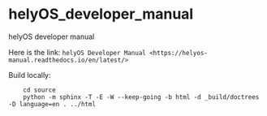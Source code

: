 # helyOS_developer_manual
helyOS developer manual

Here is the link: 
`helyOS Developer Manual <https://helyos-manual.readthedocs.io/en/latest/>`


Build locally:

```
    cd source
    python -m sphinx -T -E -W --keep-going -b html -d _build/doctrees -D language=en . ../html
```
